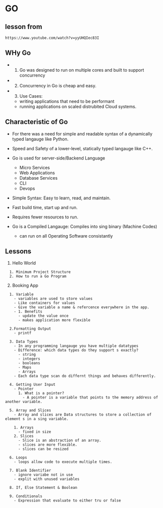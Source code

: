 # GO

## lesson from

```
https://www.youtube.com/watch?v=yyUHQIec83I
```

## WHy Go

- 1. Go was designed to run on multiple cores and built to support concurrency

- 2. Concurrency in Go is cheap and easy.

- 3. Use Cases:
  - writing applications that need to be performant
  - running applications on scaled distrubited Cloud systems.

## Characteristic of Go

- For there was a need for simple and readable syntax of a dynamically typed langauge like Python.

- Speed and Safety of a lower-level, statically typed langauge like C++.

- Go is used for server-side/Backend Language

  - Micro Services
  - Web Applications
  - Database Services
  - CLI
  - Devops

- Simple Syntax: Easy to learn, read, and maintain.
- Fast build time, start up and run.
- Requires fewer resources to run.
- Go is a Compiled Langauge: Compiles into sing binary (Machine Codes)
  - can run on all Operating Software consistantly

## Lessons

1. Hello World

```
  1. Minimum Project Structure
  2. How to run a Go Program
```

2. Booking App

```
  1. Variable
    - variables are used to store values
    - Like containers for values
    - Give the variable a name & refercence everywhere in the app.
    - 1. Benefits
      - update the value once
      - makes application more flexible

  2.Formatting Output
    - printf

  3. Data Types
    - In any programming langauge you have multiple datatypes
    - Difference: which data types do they support s exactly?
      - string
      - integers
      - booleans
      - Maps
      - Arrays
    - Each data type scan do differnt things and behaves differently.

  4. Getting User Input
    - Pointer
      1. What is a pointer?
        - A pointer is a variable that points to the memory address of another variable.

  5. Array and Slices
    - Array and slices are Data structures to store a collection of element s in a sing variable.

    1. Arrays
      - fixed in size
    2. Slices
      - Slice is an abstraction of an array.
      - slices are more flexible.
      - slices can be resized

  6. Loops
    - loops allow code to execute multiple times.

  7. Blank Identifier
    - ignore variabe not in use
    - explit with unused variables

  8. If, Else Statement & Boolean

  9. Conditionals
    - Expression that evaluate to either tru or false
```
